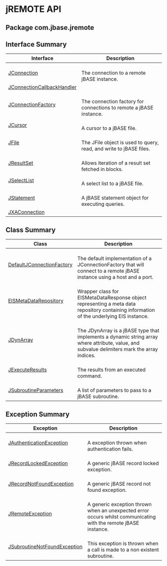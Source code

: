 # jREMOTE API

<PageHeader />

## Package com.jbase.jremote

## Interface Summary

| Interface | Description |
| --- | --- |
| [JConnection](./../jremote&jrcs/jrcs-java-api/jconnection-(jrclient-api)/README.md "interface in com.jbase.jremote")<br> | <br>The connection to a remote jBASE instance.<br> |
| [JConnectionCallbackHandler](./../jremote/jremote/jconnectioncallbackhandler-%28jremote-api%29 "interface in com.jbase.jremote")<br> |  <br> |
| [JConnectionFactory](./../jremote/jremote/jconnectionfactory-%28jremote-api%29 "interface in com.jbase.jremote")<br> | <br>The connection factory for connections to remote a jBASE instance.<br> |
| [JCursor](./../jremote/jremote/jcursor-%28jremote-api%29 "interface in com.jbase.jremote")<br> | <br>A cursor to a jBASE file.<br> |
| [JFile](./../jremote/jremote/jfile-%28jremote-api%29 "interface in com.jbase.jremote")<br> | <br>The JFile object is used to query, read, and write to jBASE files.<br> |
| [JResultSet](./../jremote/jremote/jresultset-%28jremote-api%29 "interface in com.jbase.jremote")<br> | <br>Allows iteration of a result set fetched in blocks.<br> |
| [JSelectList](./../jremote/jremote/jselectlist-%28jremote-api%29 "interface in com.jbase.jremote")<br> | <br>A select list to a jBASE file.<br> |
| [JStatement](./../jremote/jremote/jstatement-%28jremote-api%29 "interface in com.jbase.jremote")<br> | <br>A jBASE statement object for executing queries.<br> |
| [JXAConnection](./../jremote/jremote/jxaconnection-%28jremote-api%29 "interface in com.jbase.jremote")<br> |  <br> |

## Class Summary

| Class<br> | Description<br> |
| --- | --- |
| [DefaultJConnectionFactory](./../jremote/jremote/defaultjconnectionfactory-%28jremote-api%29 "class in com.jbase.jremote")<br> | <br>The default implementation of a JConnectionFactory that will connect to a remote jBASE instance using a host and a port.<br> |
| [EISMetaDataRepository](./../jremote/jremote/eismetadatarepository-%28jremote-api%29 "class in com.jbase.jremote")<br> | <br>Wrapper class for EISMetaDataResponse object representing a meta data repository containing information of the underlying EIS instance.<br> |
| [JDynArray](./../jremote/jremote/jdynarray-%28jremote-api%29 "class in com.jbase.jremote")<br> | <br>The JDynArray is a jBASE type that implements a dynamic string array where attribute, value, and subvalue delimiters mark the array indices.<br> |
| [JExecuteResults](./../jremote/jremote/jexecuteresults-%28jremote-api%29 "class in com.jbase.jremote")<br> | <br>The results from an executed command.<br> |
| [JSubroutineParameters](./../jremote/jremote/jsubroutineparameters-%28jremote-api%29 "class in com.jbase.jremote")<br> | <br>A list of parameters to pass to a jBASE subroutine.<br> |

## Exception Summary

| Exception<br> | Description<br> |
| --- | --- |
| [JAuthenticationException](./../jremote/jremote/jauthenticationexception-%28jremote-api%29 "class in com.jbase.jremote")<br> | <br>A exception thrown when authentication fails.<br> |
| [JRecordLockedException](./../jremote/jremote/jrecordlockedexception-%28jremote-api%29 "class in com.jbase.jremote")<br> | <br>A generic jBASE record locked exception.<br> |
| [JRecordNotFoundException](./../jremote/jremote/jrecordnotfoundexception-%28jremote-api%29 "class in com.jbase.jremote")<br> | <br>A generic jBASE record not found exception.<br> |
| [JRemoteException](./../jremote/jremote/jremoteexception-%28jremote-api%29 "class in com.jbase.jremote")<br> | <br>A generic exception thrown when an unexpected error occurs whilst communicating with the remote jBASE instance.<br> |
| [JSubroutineNotFoundException](./../jremote/jremote/jsubroutinenotfoundexception-%28jremote-api%29 "class in com.jbase.jremote")<br> | <br>This exception is thrown when a call is made to a non existent subroutine.<br> |

  
<PageFooter />
